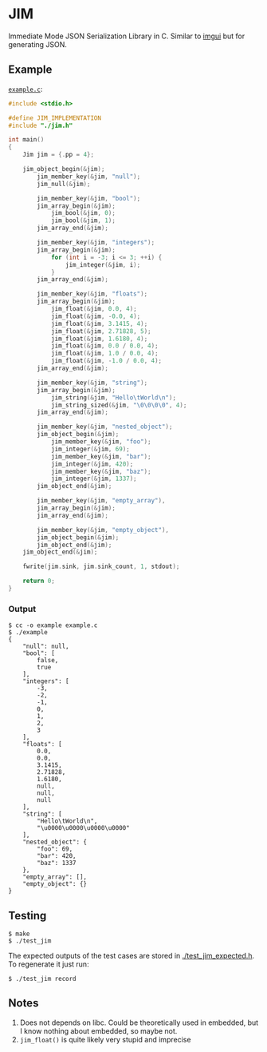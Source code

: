# JIM

Immediate Mode JSON Serialization Library in C. Similar to [imgui](https://github.com/ocornut/imgui) but for generating JSON.

## Example

[`example.c`](./example.c):

```c
#include <stdio.h>

#define JIM_IMPLEMENTATION
#include "./jim.h"

int main()
{
    Jim jim = {.pp = 4};

    jim_object_begin(&jim);
        jim_member_key(&jim, "null");
        jim_null(&jim);

        jim_member_key(&jim, "bool");
        jim_array_begin(&jim);
            jim_bool(&jim, 0);
            jim_bool(&jim, 1);
        jim_array_end(&jim);

        jim_member_key(&jim, "integers");
        jim_array_begin(&jim);
            for (int i = -3; i <= 3; ++i) {
                jim_integer(&jim, i);
            }
        jim_array_end(&jim);

        jim_member_key(&jim, "floats");
        jim_array_begin(&jim);
            jim_float(&jim, 0.0, 4);
            jim_float(&jim, -0.0, 4);
            jim_float(&jim, 3.1415, 4);
            jim_float(&jim, 2.71828, 5);
            jim_float(&jim, 1.6180, 4);
            jim_float(&jim, 0.0 / 0.0, 4);
            jim_float(&jim, 1.0 / 0.0, 4);
            jim_float(&jim, -1.0 / 0.0, 4);
        jim_array_end(&jim);

        jim_member_key(&jim, "string");
        jim_array_begin(&jim);
            jim_string(&jim, "Hello\tWorld\n");
            jim_string_sized(&jim, "\0\0\0\0", 4);
        jim_array_end(&jim);

        jim_member_key(&jim, "nested_object");
        jim_object_begin(&jim);
            jim_member_key(&jim, "foo");
            jim_integer(&jim, 69);
            jim_member_key(&jim, "bar");
            jim_integer(&jim, 420);
            jim_member_key(&jim, "baz");
            jim_integer(&jim, 1337);
        jim_object_end(&jim);

        jim_member_key(&jim, "empty_array"),
        jim_array_begin(&jim);
        jim_array_end(&jim);

        jim_member_key(&jim, "empty_object"),
        jim_object_begin(&jim);
        jim_object_end(&jim);
    jim_object_end(&jim);

    fwrite(jim.sink, jim.sink_count, 1, stdout);

    return 0;
}
```

### Output

```console
$ cc -o example example.c
$ ./example
{
    "null": null,
    "bool": [
        false,
        true
    ],
    "integers": [
        -3,
        -2,
        -1,
        0,
        1,
        2,
        3
    ],
    "floats": [
        0.0,
        0.0,
        3.1415,
        2.71828,
        1.6180,
        null,
        null,
        null
    ],
    "string": [
        "Hello\tWorld\n",
        "\u0000\u0000\u0000\u0000"
    ],
    "nested_object": {
        "foo": 69,
        "bar": 420,
        "baz": 1337
    },
    "empty_array": [],
    "empty_object": {}
}
```

## Testing

```console
$ make
$ ./test_jim
```

The expected outputs of the test cases are stored in [./test_jim_expected.h](./test_jim_expected.h). To regenerate it just run:

```console
$ ./test_jim record
```

## Notes

1. Does not depends on libc. Could be theoretically used in embedded, but I know nothing about embedded, so maybe not.
2. `jim_float()` is quite likely very stupid and imprecise

<!-- TODO: document jimp.h here -->
